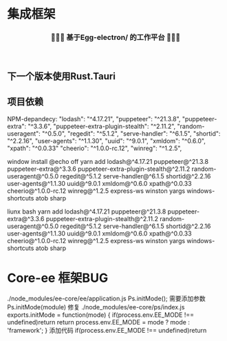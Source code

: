 # 集成框架
<div align=center>
<h3>🎉🎉🎉 基于Egg-electron/ 的工作平台 🎉🎉🎉</h3>
</div>
<br>

## 下一个版本使用Rust.Tauri
## 项目依赖
NPM-depandecy:
    "lodash": "^4.17.21",
    "puppeteer": "^21.3.8",
    "puppeteer-extra": "^3.3.6",
    "puppeteer-extra-plugin-stealth": "^2.11.2",
    "random-useragent": "^0.5.0",
    "regedit": "^5.1.2",
    "serve-handler": "^6.1.5",
    "shortid": "^2.2.16",
    "user-agents": "^1.1.30",
    "uuid": "^9.0.1",
    "xmldom": "^0.6.0",
    "xpath": "^0.0.33"
    "cheerio": "^1.0.0-rc.12",
    "winreg": "^1.2.5",

window install
@echo off
yarn add lodash@^4.17.21 puppeteer@^21.3.8 puppeteer-extra@^3.3.6 puppeteer-extra-plugin-stealth@^2.11.2 random-useragent@^0.5.0 regedit@^5.1.2 serve-handler@^6.1.5 shortid@^2.2.16 user-agents@^1.1.30 uuid@^9.0.1 xmldom@^0.6.0 xpath@^0.0.33 cheerio@^1.0.0-rc.12 winreg@^1.2.5 express-ws winston yargs windows-shortcuts atob sharp

liunx bash
yarn add lodash@^4.17.21 puppeteer@^21.3.8 puppeteer-extra@^3.3.6 puppeteer-extra-plugin-stealth@^2.11.2 random-useragent@^0.5.0 regedit@^5.1.2 serve-handler@^6.1.5 shortid@^2.2.16 user-agents@^1.1.30 uuid@^9.0.1 xmldom@^0.6.0 xpath@^0.0.33 cheerio@^1.0.0-rc.12 winreg@^1.2.5 express-ws winston yargs windows-shortcuts atob sharp

# Core-ee 框架BUG
./node_modules/ee-core/ee/application.js  Ps.initMode(); 需要添加参数   Ps.initMode(module)
修复
./node_modules/ee-core/ps/index.js  
exports.initMode = function(mode) {
  if(process.env.EE_MODE !== undefined)return
  return process.env.EE_MODE = mode ? mode : 'framework';
} 添加代码   if(process.env.EE_MODE !== undefined)return